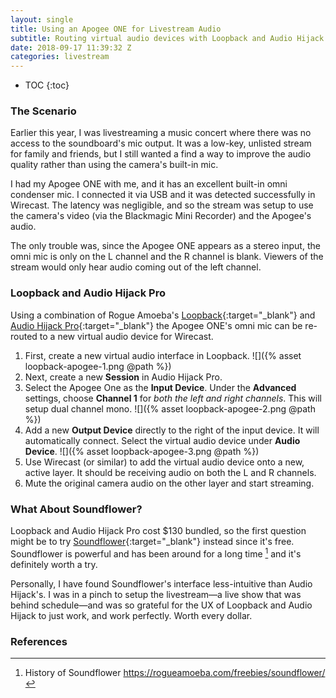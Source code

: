 ```yaml
---
layout: single
title: Using an Apogee ONE for Livestream Audio
subtitle: Routing virtual audio devices with Loopback and Audio Hijack Pro
date: 2018-09-17 11:39:32 Z
categories: livestream
---
```


* TOC
{:toc}
### The Scenario

Earlier this year, I was livestreaming a music concert where there was no access to the soundboard's mic output. It was a low-key, unlisted stream for family and friends, but I still wanted a find a way to improve the audio quality rather than using the camera's built-in mic.

I had my Apogee ONE with me, and it has an excellent built-in omni condenser mic. I connected it via USB and it was detected successfully in Wirecast. The latency was negligible, and so the stream was setup to use the camera's video (via the Blackmagic Mini Recorder) and the Apogee's audio.

The only trouble was, since the Apogee ONE appears as a stereo input, the omni mic is only on the L channel and the R channel is blank. Viewers of the stream would only hear audio coming out of the left channel.

### Loopback and Audio Hijack Pro

Using a combination of Rogue Amoeba's [Loopback](https://rogueamoeba.com/loopback/){:target="_blank"} and [Audio Hijack Pro](https://rogueamoeba.com/audiohijack/){:target="_blank"} the Apogee ONE's omni mic can be re-routed to a new virtual audio device for Wirecast.

1. First, create a new virtual audio interface in Loopback.
   ![]({% asset loopback-apogee-1.png @path %})
2. Next, create a new **Session** in Audio Hijack Pro.
3. Select the Apogee One as the **Input Device**. Under the **Advanced** settings, choose **Channel 1** for *both the left and right channels*. This will setup dual channel mono.
   ![]({% asset loopback-apogee-2.png @path %})
4. Add a new **Output Device** directly to the right of the input device. It will automatically connect. Select the virtual audio device under **Audio Device**.
   ![]({% asset loopback-apogee-3.png @path %})
5. Use Wirecast (or similar) to add the virtual audio device onto a new, active layer. It should be receiving audio on both the L and R channels.
6. Mute the original camera audio on the other layer and start streaming.

### What About Soundflower?

Loopback and Audio Hijack Pro cost $130 bundled, so the first question might be to try [Soundflower](https://github.com/mattingalls/Soundflower){:target="_blank"} instead since it's free. Soundflower is powerful and has been around for a long time [^1] and it's definitely worth a try.

Personally, I have found Soundflower's interface less-intuitive than Audio Hijack's. I was in a pinch to setup the livestream—a live show that was behind schedule—and was so grateful for the UX of Loopback and Audio Hijack to just work, and work perfectly. Worth every dollar.

### References
[^1]: History of Soundflower <https://rogueamoeba.com/freebies/soundflower/>
